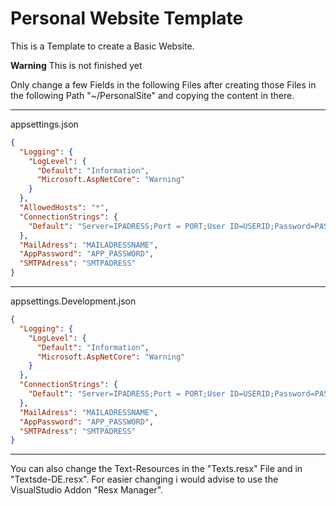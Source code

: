 # Personal Website Template 

This is a Template to create a Basic Website.

**Warning**
This is not finished yet

Only change a few Fields in the following Files after creating those Files in the following Path "~/PersonalSite" and copying the content in there.

---
appsettings.json

```json
{
  "Logging": {
    "LogLevel": {
      "Default": "Information",
      "Microsoft.AspNetCore": "Warning"
    }
  },
  "AllowedHosts": "*",
  "ConnectionStrings": {
    "Default": "Server=IPADRESS;Port = PORT;User ID=USERID;Password=PASSWORD;Database=DATABASENAME"
  },
  "MailAdress": "MAILADRESSNAME",
  "AppPassword": "APP_PASSWORD",
  "SMTPAdress": "SMTPADRESS"
}
```
---

appsettings.Development.json

```json
{
  "Logging": {
    "LogLevel": {
      "Default": "Information",
      "Microsoft.AspNetCore": "Warning"
    }
  },
  "ConnectionStrings": {
    "Default": "Server=IPADRESS;Port = PORT;User ID=USERID;Password=PASSWORD;Database=DATABASENAME"
  },
  "MailAdress": "MAILADRESSNAME",
  "AppPassword": "APP_PASSWORD",
  "SMTPAdress": "SMTPADRESS"
}
```

---
You can also change the Text-Resources in the "Texts.resx" File and in "Textsde-DE.resx".
For easier changing i would advise to use the VisualStudio Addon "Resx Manager".
